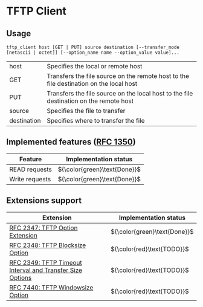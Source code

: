 # TFTP Client

## Usage

```
tftp_client host [GET | PUT] source destination [--transfer_mode [netascii | octet]] [--option_name name --option_value value]...
```

| | |
| ----------- | ------------------------------------------------------------------------------ |
| host | Specifies the local or remote host |
| GET | Transfers the file source on the remote host to the file destination on the local host |
| PUT | Transfers the file source on the local host to the file destination on the remote host |
| source | Specifies the file to transfer |
| destination | Specifies where to transfer the file |

## Implemented features ([RFC 1350](https://datatracker.ietf.org/doc/html/rfc1350))

| Feature | Implementation status |
| ----------- | ----------------- |
| READ requests | ${\color{green}\text{Done}}$ |
| Write requests | ${\color{green}\text{Done}}$ |

## Extensions support

| Extension | Implementation status |
| ----------- | ----------------- |
| [RFC 2347: TFTP Option Extension](https://datatracker.ietf.org/doc/html/rfc2347) | ${\color{green}\text{Done}}$ |
| [RFC 2348: TFTP Blocksize Option](https://datatracker.ietf.org/doc/html/rfc2348) | ${\color{red}\text{TODO}}$ |
| [RFC 2349: TFTP Timeout Interval and Transfer Size Options](https://datatracker.ietf.org/doc/html/rfc2349) | ${\color{red}\text{TODO}}$ |
| [RFC 7440: TFTP Windowsize Option](https://datatracker.ietf.org/doc/html/rfc7440) | ${\color{red}\text{TODO}}$ |
